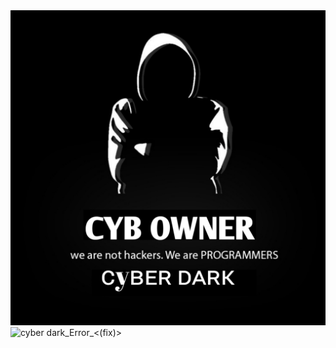 <img src="https://github.com/CYBER-D-A-R-K/termux-banner/blob/Main/20220613_225259.jpg" alt="CYBER-D-A-R-K">
<img src="https://camo.githubusercontent.com/71b837571c48af3aa60a73dbc9d5936aa359d78efbfa8a6743cbbbc16b80ef4d/68747470733a2f2f63646e2e646973636f72646170702e636f6d2f6174746163686d656e74732f3830353930323039333930363630383138362f3830353931333937323533353539303932322f74656e6f722e676966" alt="cyber dark_Error_<(fix)>">
